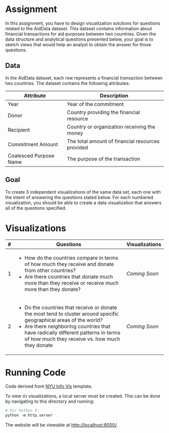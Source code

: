 # Assignment
In this assignment, you have to design visualization solutions for questions related to the
AidData dataset. This dataset contains information about financial transactions for aid purposes
between two countries. Given the data structure and analytical questions presented below, your
goal is to sketch views that would help an analyst to obtain the answer for those questions.

## Data
In the AidData dataset, each row represents a financial transaction between two countries. The dataset contains the following attributes:

| Attribute | Description |
| - | - |
| Year | Year of the commitment | 
| Donor | Country providing the financial resource | 
| Recipient | Country or organization receiving the money | 
| Commitment Amount | The total amount of financial resources provided | 
| Coalesced Purpose Name | The purpose of the transaction | 

## Goal
To create 3 independent visualizations of the same data set, each one with the intent of answering the questions stated below. For each numbered visualization, you should be able to create a data visualization that answers all of the questions specified.

# Visualizations
| # | Questions | Visualizations |
| - | - | - |
| 1 | <ul><li>How do the countries compare in terms of how much they receive and donate from other countries?</li><li>Are there countries that donate much more than they receive or receive much more than they donate?</li></ul> | *Coming Soon* |
| 2 | <ul><li>Do the countries that receive or donate the most tend to cluster around specific geographical areas of the world?</li><li>Are there neighboring countries that have radically different patterns in terms of how much they receive vs. how much they donate</li></ul> | *Coming Soon* |

# Running Code
Code derived from [NYU Info Vis](https://github.com/nyuvis/info-vis-project-template) template.

To view `d3` visualizations, a local server must be created. This can be done by navigating to this directory and running:
```python
# For Python 3:
python -m http.server
```
The website will be viewable at [http://localhost:8000/](http://localhost:8000/).
